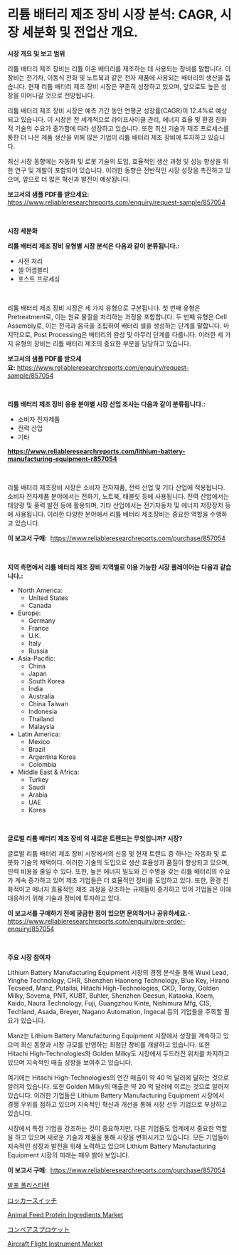 <p><h1>리튬 배터리 제조 장비 시장 분석: CAGR, 시장 세분화 및 전업산 개요.</h1></p><p><strong>시장 개요 및 보고 범위</strong></p>
<p><p>리튬 배터리 제조 장비는 리튬 이온 배터리를 제조하는 데 사용되는 장비를 말합니다. 이 장비는 전기차, 이동식 전화 및 노트북과 같은 전자 제품에 사용되는 배터리의 생산을 돕습니다. 현재 리튬 배터리 제조 장비 시장은 꾸준히 성장하고 있으며, 앞으로도 높은 성장을 이어나갈 것으로 전망됩니다.</p><p>리튬 배터리 제조 장비 시장은 예측 기간 동안 연평균 성장률(CAGR)이 12.4%로 예상되고 있습니다. 이 시장은 전 세계적으로 라이프사이클 관리, 에너지 효율 및 환경 친화적 기술의 수요가 증가함에 따라 성장하고 있습니다. 또한 최신 기술과 제조 프로세스를 통한 더 나은 제품 생산을 위해 많은 기업이 리튬 배터리 제조 장비에 투자하고 있습니다.</p><p>최신 시장 동향에는 자동화 및 로봇 기술의 도입, 효율적인 생산 과정 및 성능 향상을 위한 연구 및 개발이 포함되어 있습니다. 이러한 동향은 전반적인 시장 성장을 촉진하고 있으며, 앞으로 더 많은 혁신과 발전이 예상됩니다.</p></p>
<p><strong>보고서의 샘플 PDF를 받으세요:</strong> <a href="https://www.reliableresearchreports.com/enquiry/request-sample/857054">https://www.reliableresearchreports.com/enquiry/request-sample/857054</a></p>
<p>&nbsp;</p>
<p><strong>시장 세분화</strong></p>
<p><strong>리튬 배터리 제조 장비 유형별 시장 분석은 다음과 같이 분류됩니다.:</strong></p>
<p><ul><li>사전 처리</li><li>셀 어셈블리</li><li>포스트 프로세싱</li></ul></p>
<p>&nbsp;</p>
<p><p>리튬 배터리 제조 장비 시장은 세 가지 유형으로 구분됩니다. 첫 번째 유형은 Pretreatment로, 이는 원료 물질을 처리하는 과정을 포함합니다. 두 번째 유형은 Cell Assembly로, 이는 전극과 음극을 조립하여 배터리 셀을 생성하는 단계를 말합니다. 마지막으로, Post Processing은 배터리의 완성 및 마무리 단계를 다룹니다. 이러한 세 가지 유형의 장비는 리튬 배터리 제조의 중요한 부분을 담당하고 있습니다.</p></p>
<p><strong>보고서의 샘플 PDF를 받으세요:</strong>&nbsp;<a href="https://www.reliableresearchreports.com/enquiry/request-sample/857054">https://www.reliableresearchreports.com/enquiry/request-sample/857054</a></p>
<p>&nbsp;</p>
<p><strong> 리튬 배터리 제조 장비 응용 분야별 시장 산업 조사는 다음과 같이 분류됩니다.:</strong></p>
<p><ul><li>소비자 전자제품</li><li>전력 산업</li><li>기타</li></ul></p>
<p><strong><a href="https://www.reliableresearchreports.com/lithium-battery-manufacturing-equipment-r857054">https://www.reliableresearchreports.com/lithium-battery-manufacturing-equipment-r857054</a></strong></p>
<p>&nbsp;</p>
<p><p>리튬 배터리 제조장비 시장은 소비자 전자제품, 전력 산업 및 기타 산업에 적용됩니다. 소비자 전자제품 분야에서는 전화기, 노트북, 태블릿 등에 사용됩니다. 전력 산업에서는 태양광 및 풍력 발전 등에 활용되며, 기타 산업에서는 전기자동차 및 에너지 저장장치 등에 사용됩니다. 이러한 다양한 분야에서 리튬 배터리 제조장비는 중요한 역할을 수행하고 있습니다.</p></p>
<p><strong>이 보고서 구매:</strong>&nbsp; <a href="https://www.reliableresearchreports.com/purchase/857054">https://www.reliableresearchreports.com/purchase/857054</a></p>
<p>&nbsp;</p>
<p><strong>지역 측면에서 리튬 배터리 제조 장비 지역별로 이용 가능한 시장 플레이어는 다음과 같습니다.:</strong></p>
<p><ul>
    <li>
        North America:
        <ul>
            <li>United States</li>
            <li>Canada</li>
        </ul>
    </li>
    <li>
        Europe:
        <ul>
            <li>Germany</li>
            <li>France</li>
            <li>U.K.</li>
            <li>Italy</li>
            <li>Russia</li>
        </ul>
    </li>
    <li>
        Asia-Pacific:
        <ul>
            <li>China</li>
            <li>Japan</li>
            <li>South Korea</li>
            <li>India</li>
            <li>Australia</li>
            <li>China Taiwan</li>
            <li>Indonesia</li>
            <li>Thailand</li>
            <li>Malaysia</li>
        </ul>
    </li>
    <li>
        Latin America:
        <ul>
            <li>Mexico</li>
            <li>Brazil</li>
            <li>Argentina Korea</li>
            <li>Colombia</li>
        </ul>
    </li>
    <li>
        Middle East & Africa:
        <ul>
            <li>Turkey</li>
            <li>Saudi</li>
            <li>Arabia</li>
            <li>UAE</li>
            <li>Korea</li>
        </ul>
    </li>
    </ul></p>
<p>&nbsp;</p>
<p><strong>글로벌 리튬 배터리 제조 장비 의 새로운 트렌드는 무엇입니까? 시장?</strong></p>
<p><p>글로벌 리튬 배터리 제조 장비 시장에서의 신흥 및 현재 트렌드 중 하나는 자동화 및 로봇화 기술의 채택이다. 이러한 기술의 도입으로 생산 효율성과 품질이 향상되고 있으며, 인력 비용을 줄일 수 있다. 또한, 높은 에너지 밀도와 긴 수명을 갖는 리튬 배터리의 수요가 계속 증가하고 있어 제조 기업들은 더 효율적인 장비를 도입하고 있다. 또한, 환경 친화적이고 에너지 효율적인 제조 과정을 강조하는 규제들이 증가하고 있어 기업들은 이에 대응하기 위해 기술과 장비에 투자하고 있다.</p></p>
<p><strong>이 보고서를 구매하기 전에 궁금한 점이 있으면 문의하거나 공유하세요.</strong>- <a href="https://www.reliableresearchreports.com/enquiry/pre-order-enquiry/857054">https://www.reliableresearchreports.com/enquiry/pre-order-enquiry/857054</a></p>
<p>&nbsp;</p>
<p><strong>주요 시장 참여자</strong></p>
<p><p>Lithium Battery Manufacturing Equipment 시장의 경쟁 분석을 통해 Wuxi Lead, Yinghe Technology, CHR, Shenzhen Haoneng Technology, Blue Key, Hirano Tecseed, Manz, Putailai, Hitachi High-Technologies, CKD, Toray, Golden Milky, Sovema, PNT, KUBT, Buhler, Shenzhen Geesun, Kataoka, Koem, Kaido, Naura Technology, Fuji, Guangzhou Kinte, Nishimura Mfg, CIS, Techland, Asada, Breyer, Nagano Automation, Ingecal 등의 기업들을 주목할 필요가 있습니다. </p><p>Manz는 Lithium Battery Manufacturing Equipment 시장에서 성장을 계속하고 있으며 최신 동향과 시장 규모를 반영하는 최첨단 장비를 개발하고 있습니다. 또한 Hitachi High-Technologies와 Golden Milky도 시장에서 두드러진 위치를 차지하고 있으며 지속적인 매출 성장을 보여주고 있습니다. </p><p>여기에는 Hitachi High-Technologies의 연간 매출이 약 40 억 달러에 달하는 것으로 알려져 있습니다. 또한 Golden Milky의 매출은 약 20 억 달러에 이르는 것으로 알려져 있습니다. 이러한 기업들은 Lithium Battery Manufacturing Equipment 시장에서 경쟁 우위를 점하고 있으며 지속적인 혁신과 개선을 통해 시장 선두 기업으로 부상하고 있습니다. </p><p>시장에서 특정 기업을 강조하는 것이 중요하지만, 다른 기업들도 업계에서 중요한 역할을 하고 있으며 새로운 기술과 제품을 통해 시장을 변화시키고 있습니다. 모든 기업들이 지속적인 성장과 발전을 위해 노력하고 있으며 Lithium Battery Manufacturing Equipment 시장의 미래는 매우 밝아 보입니다.</p></p>
<p><strong>이 보고서 구매:</strong>&nbsp;&nbsp;<a href="https://www.reliableresearchreports.com/purchase/857054">https://www.reliableresearchreports.com/purchase/857054</a></p>
<p><p><a href="https://medium.com/@ishacian.georges/%ED%99%95%EC%9E%A5-%ED%8F%B4%EB%A6%AC%EC%8A%A4%ED%8B%B0%EB%A0%8C-%EC%8B%9C%EC%9E%A5-%EC%A0%84%EB%A7%9D-%EC%82%B0%EC%97%85-%EA%B0%9C%EC%9A%94-%EB%B0%8F-%EC%98%88%EC%B8%A1-2024%EB%85%84%EB%B6%80%ED%84%B0-2031%EB%85%84%EA%B9%8C%EC%A7%80-2e37921bb778">발포 폴리스티렌</a></p><p><a href="https://github.com/adcxff01450218/Market-Research-Report-List-1/blob/main/287636018483.md">ロッカースイッチ</a></p><p><a href="https://github.com/kathiaseamanalvaradovlprc2h/Market-Research-Report-List-1/blob/main/animal-feed-protein-ingredients-market.md">Animal Feed Protein Ingredients Market</a></p><p><a href="https://medium.com/@edmondg3yrtreenfelder8956/%E3%82%B3%E3%83%B3%E3%83%99%E3%82%A2%E3%83%BC%E3%82%B9%E3%83%97%E3%83%AD%E3%82%B1%E3%83%83%E3%83%88%E5%B8%82%E5%A0%B4-%E7%A8%AE%E9%A1%9E-%E7%94%A8%E9%80%94-%E3%81%8A%E3%82%88%E3%81%B3%E5%9C%B0%E7%90%86%E3%81%AB%E3%82%88%E3%82%8B%E5%8C%85%E6%8B%AC%E7%9A%84%E3%81%AA%E8%A9%95%E4%BE%A1-5025eab83cac">コンベアスプロケット</a></p><p><a href="https://issuu.com/reportprime-2/docs/aircraft-flight-instrument-market-size-2030.pptx">Aircraft Flight Instrument Market</a></p></p>